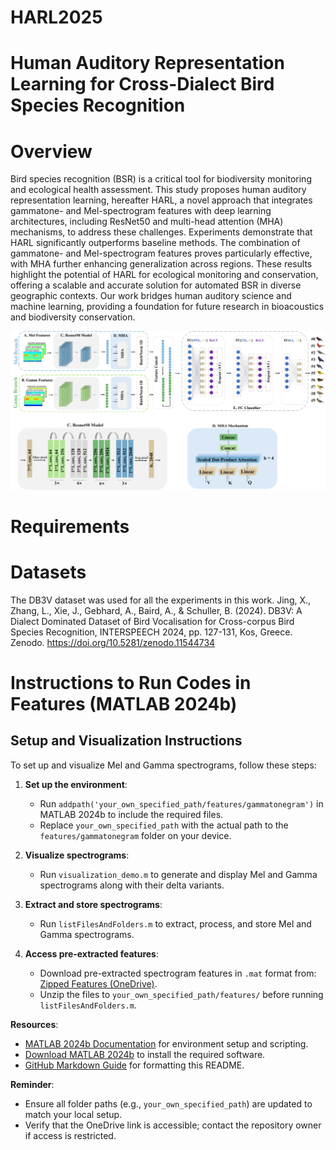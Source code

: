 # HARL2025
# Human Auditory Representation Learning for Cross-Dialect Bird Species Recognition
# Overview
Bird species recognition (BSR) is a critical tool for biodiversity monitoring and ecological health assessment. This study proposes human auditory representation learning, hereafter HARL, a novel approach that integrates gammatone- and Mel-spectrogram features with deep learning architectures, including ResNet50 and multi-head attention (MHA) mechanisms, to address these challenges. Experiments demonstrate that HARL significantly outperforms baseline methods. The combination of gammatone- and Mel-spectrogram features proves particularly effective, with MHA further enhancing generalization across regions. These results highlight the potential of HARL for ecological monitoring and conservation, offering a scalable and accurate solution for automated BSR in diverse geographic contexts. Our work bridges human auditory science and machine learning, providing a foundation for future research in bioacoustics and biodiversity conservation.

![HARL Blockdiagram](https://github.com/xingfengli/HARL2025/blob/main/models/blockdiagram.png)

# Requirements

# Datasets
The DB3V dataset was used for all the experiments in this work. 
Jing, X., Zhang, L., Xie, J., Gebhard, A., Baird, A., & Schuller, B. (2024). DB3V: A Dialect Dominated Dataset of Bird Vocalisation for Cross-corpus Bird Species Recognition, INTERSPEECH 2024, pp. 127-131, Kos, Greece. 
Zenodo. https://doi.org/10.5281/zenodo.11544734

# Instructions to Run Codes in Features (MATLAB 2024b)

## Setup and Visualization Instructions

To set up and visualize Mel and Gamma spectrograms, follow these steps:

1. **Set up the environment**:
   - Run `addpath('your_own_specified_path/features/gammatonegram')` in MATLAB 2024b to include the required files.
   - Replace `your_own_specified_path` with the actual path to the `features/gammatonegram` folder on your device.

2. **Visualize spectrograms**:
   - Run `visualization_demo.m` to generate and display Mel and Gamma spectrograms along with their delta variants.

3. **Extract and store spectrograms**:
   - Run `listFilesAndFolders.m` to extract, process, and store Mel and Gamma spectrograms.

4. **Access pre-extracted features**:
   - Download pre-extracted spectrogram features in `.mat` format from: [Zipped Features (OneDrive)](https://1drv.ms/f/c/f1ce98298ad945ca/EspF2YopmM4ggPHrcAUAAAAB7gAUF3LLA8F9aL1zETtmFQ?e=r1FLv7).
   - Unzip the files to `your_own_specified_path/features/` before running `listFilesAndFolders.m`.

**Resources**:
- [MATLAB 2024b Documentation](https://www.mathworks.com/help/releases/R2024b/matlab/) for environment setup and scripting.
- [Download MATLAB 2024b](https://www.mathworks.com/products/matlab.html) to install the required software.
- [GitHub Markdown Guide](https://docs.github.com/en/get-started/writing-on-github) for formatting this README.

**Reminder**:
- Ensure all folder paths (e.g., `your_own_specified_path`) are updated to match your local setup.
- Verify that the OneDrive link is accessible; contact the repository owner if access is restricted.
